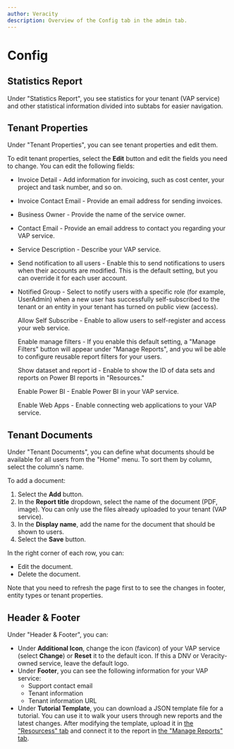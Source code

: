 ```yaml
---
author: Veracity
description: Overview of the Config tab in the admin tab.
---
```


# Config

## Statistics Report
Under "Statistics Report", you see statistics for your tenant (VAP service) and other statistical information divided into subtabs for easier navigation.

## Tenant Properties

Under "Tenant Properties", you can see tenant properties and edit them.

To edit tenant properties, select the **Edit** button and edit the fields you need to change. You can edit the following fields:
* Invoice Detail - Add information for invoicing, such as cost center, your project and task number, and so on.
* Invoice Contact Email - Provide an email address for sending invoices.
* Business Owner - Provide the name of the service owner.
* Contact Email - Provide an email address to contact you regarding your VAP service.
* Service Description - Describe your VAP service.
* Send notification to all users - Enable this to send notifications to users when their accounts are modified. This is the default setting, but you can override it for each user account.
* Notified Group - Select to notify users with a specific role (for example, UserAdmin) when a new user has successfully self-subscribed to the tenant or an entity in your tenant has turned on public view (access).
	
	Allow Self Subscribe - Enable to allow users to self-register and access your web service. 
	
	Enable manage filters - If you enable this default setting, a "Manage Filters" button will appear under "Manage Reports", and you wil be able to configure reusable report filters for your users.
	
	Show dataset and report id - Enable to show the ID of data sets and reports on Power BI reports in "Resources."
	
	Enable Power BI - Enable Power BI in your VAP service.
	
	Enable Web Apps - Enable connecting web applications to your VAP service.

## Tenant Documents

Under "Tenant Documents", you can define what documents should be available for all users from the "Home" menu. To sort them by column, select the column's name.

To add a document:
1. Select the **Add** button.
2. In the **Report title** dropdown, select the name of the document (PDF, image). You can only use the files already uploaded to your tenant (VAP service).
3. In the **Display name**, add the name for the document that should be shown to users.
4. Select the **Save** button.

In the right corner of each row, you can:
* Edit the document.
* Delete the document.

Note that you need to refresh the page first to to see the changes in footer, entity types or tenant properties.

## Header & Footer

Under "Header & Footer", you can:
* Under **Additional Icon**, change the icon (favicon) of your VAP service (select **Change**) or **Reset** it to the default icon. If this a DNV or Veracity-owned service, leave the default logo.
* Under **Footer**, you can see the following information for your VAP service:
	* Support contact email
	* Tenant information
	* Tenant information URL
* Under **Tutorial Template**, you can download a JSON template file for a tutorial. You can use it to walk your users through new reports and the latest changes. After modifying the template, upload it in [the "Resourcess" tab](resource.md) and connect it to the report in [the "Manage Reports" tab](reports.md).
